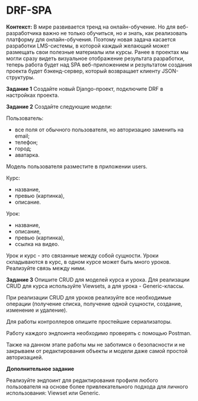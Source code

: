 # DRF-SPA

**Контекст:**
В мире развивается тренд на онлайн-обучение. Но для веб-разработчика важно не только обучиться, но и знать, как
реализовать платформу для онлайн-обучения. Поэтому новая задача касается разработки LMS-системы, в которой каждый
желающий может размещать свои полезные материалы или курсы.
Ранее в проектах мы могли сразу видеть визуальное отображение результата разработки, теперь работа будет над SPA
веб-приложением и результатом создания проекта будет бэкенд-сервер, который возвращает клиенту JSON-структуры.

**Задание 1**
Создайте новый Django-проект, подключите DRF в настройках проекта.

**Задание 2**
Создайте следующие модели:

Пользователь:

- все поля от обычного пользователя, но авторизацию заменить на email;
- телефон;
- город;
- аватарка.

Модель пользователя разместите в приложении users.

Курс:

- название,
- превью (картинка),
- описание.

Урок:

- название,
- описание,
- превью (картинка),
- ссылка на видео.

Урок и курс - это связанные между собой сущности. Уроки складываются в курс, в одном курсе может быть много уроков.
Реализуйте связь между ними.

**Задание 3**
Опишите CRUD для моделей курса и урока. Для реализации CRUD для курса используйте Viewsets, а для урока -
Generic-классы.

При реализации CRUD для уроков реализуйте все необходимые операции (получение списка, получение одной сущности,
создание, изменение и удаление).

Для работы контроллеров опишите простейшие сериализаторы.

Работу каждого эндпоинта необходимо проверять с помощью Postman.

Также на данном этапе работы мы не заботимся о безопасности и не закрываем от редактирования объекты и модели даже самой
простой авторизацией.

**Дополнительное задание**

Реализуйте эндпоинт для редактирования профиля любого пользователя на основе более привлекательного подхода для личного
использования: Viewset или Generic.
